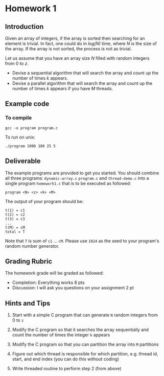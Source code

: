 # Homework 1

## Introduction

Given an array of integers, if the array is sorted then searching for an element is trivial.  In fact, one could do in _log(N)_ time, where _N_ is the size of the array.  If the array is not sorted, the process is not as trivial.

Let us assume that you have an array size _N_ filled with random integers from 0 to _z_.  
* Devise a sequential algorithm that will search the array and count up the number of times _k_ appears.  
* Devise a parallel algorithm that will search the array and count up the number of times _k_ appears if you have _M_ threads.

## Example code

### To compile

```
gcc -o program program.c 
```

To run on unix:

```
./program 1000 100 25 5
```

## Deliverable

The example programs are provided to get you started.  You should combine all three programs: `dynamic-array.c` `program.c` and `thread-demo.c` into a single program `homework1.c` that is to be executed as followed:

```
program <N> <z> <k> <M>
```

The output of your program should be:
```
t(1) = c1
t(2) = c2
t(3) = c3
...
t(M) = cM
total = T
```

Note that `T` is sum of `c1` ... `cM`.  Please use `1024` as the seed to your program's random number generator.

## Grading Rubric

The homework grade will be graded as followed:

* Completion: Everything works 8 pts
* Discussion: I will ask you questions on your assignment 2 pt

## Hints and Tips

1. Start with a simple C program that can generate `N` random integers from 0 to `z`

2. Modify the C program so that it searches the array sequentially and count the number of times the integer `k` appears

3. Modify the C program so that you can partition the array into `M` partitions

4. Figure out which thread is responsible for which partition, e.g. thread id, start, and end index (you can do this without coding)

5. Write threaded routine to perform step 2 (from above)

